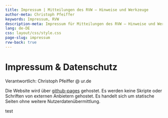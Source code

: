 ```yaml
---
title: Impressum | Mitteilungen des RVW – Hinweise und Werkzeuge
author-meta: Christoph Pfeiffer
keywords: Impressum, RVW
description-meta: Impressum für Mitteilungen des RVW – Hinweise und Werkzeuge
lang: de-DE
css: layout/css/style.css
page-slug: impressum
rvw-back: true
---
```



# Impressum & Datenschutz


Verantwortlich: Christoph Pfeiffer @ ur.de

Die Website wird über [github-pages](https://docs.github.com/en/github/site-policy/github-privacy-statement) gehostet. Es werden keine Skripte oder Schriften von externen Anbietern gehostet. Es handelt sich um statische Seiten ohne weitere Nutzerdatenübermittlung.

test
